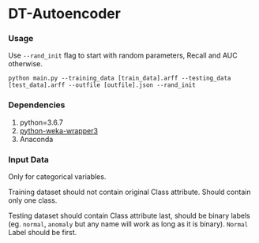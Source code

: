 # DT-Autoencoder

### Usage

Use `--rand_init` flag to start with random parameters, Recall and AUC otherwise.

`python main.py --training_data [train_data].arff --testing_data [test_data].arff --outfile [outfile].json --rand_init`

### Dependencies

 1. python=3.6.7
 1. [python-weka-wrapper3](https://pypi.org/project/python-weka-wrapper3/)
 1. Anaconda

### Input Data

Only for categorical variables.

Training dataset should not contain original Class attribute. Should contain only one class. 

Testing dataset should contain Class attribute last, should be binary labels (eg. `normal`, `anomaly` but any name will work as long as it is binary). `Normal` Label should be first.
